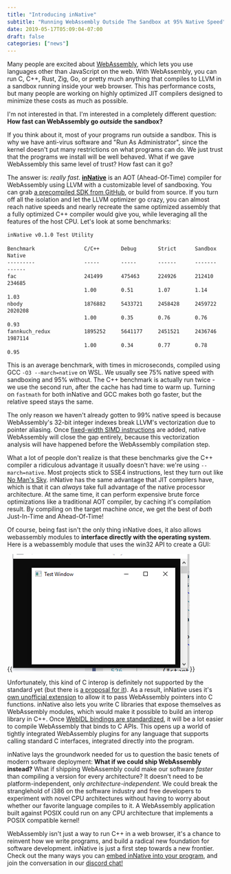 ```yaml
---
title: "Introducing inNative"
subtitle: "Running WebAssembly Outside The Sandbox at 95% Native Speed"
date: 2019-05-17T05:09:04-07:00
draft: false
categories: ["news"]
---
```


Many people are excited about [WebAssembly](https://webassembly.org/), which lets you use languages other than JavaScript on the web. With WebAssembly, you can run C, C++, Rust, Zig, Go, or pretty much anything that compiles to LLVM in a sandbox running inside your web browser. This has performance costs, but many people are working on highly optimized JIT compilers designed to minimize these costs as much as possible.

I'm not interested in that. I'm interested in a completely different question: **How fast can WebAssembly go *outside* the sandbox?**

If you think about it, most of your programs run outside a sandbox. This is why we have anti-virus software and "Run As Administrator", since the kernel doesn't put many restrictions on what programs can do. We just trust that the programs we install will be well behaved. What if we gave WebAssembly this same level of trust? How fast can it go? 

The answer is: *really fast*. [**inNative**](https://github.com/innative-sdk/innative) is an AOT (Ahead-Of-Time) compiler for WebAssembly using LLVM with a customizable level of sandboxing. You can grab [a precompiled SDK from GitHub](https://github.com/innative-sdk/innative/releases), or build from source. If you turn off all the isolation and let the LLVM optimizer go crazy, you can almost reach native speeds and nearly recreate the same optimized assembly that a fully optimized C++ compiler would give you, while leveraging all the features of the host CPU. Let's look at some benchmarks:

```
inNative v0.1.0 Test Utility

Benchmark                C/C++       Debug       Strict      Sandbox     Native
---------                -----       -----       ------      -------     ------
fac                      241499      475463      224926      212410      234685
                         1.00        0.51        1.07        1.14        1.03
nbody                    1876882     5433721     2458428     2459722     2020208
                         1.00        0.35        0.76        0.76        0.93
fannkuch_redux           1895252     5641177     2451521     2436746     1987114
                         1.00        0.34        0.77        0.78        0.95
```

This is an average benchmark, with times in microseconds, compiled using GCC `-O3 --march=native` on WSL. We usually see 75% native speed with sandboxing and 95% without. The C++ benchmark is actually run twice - we use the second run, after the cache has had time to warm up. Turning on `fastmath` for both inNative and GCC makes both go faster, but the relative speed stays the same.

The only reason we haven't already gotten to 99% native speed is because WebAssembly's 32-bit integer indexes break LLVM's vectorization due to pointer aliasing. Once [fixed-width SIMD instructions](https://github.com/webassembly/simd/blob/master/proposals/simd/SIMD.md) are added, native WebAssembly will close the gap entirely, because this vectorization analysis will have happened before the WebAssembly compilation step.

What a lot of people don't realize is that these benchmarks give the C++ compiler a ridiculous advantage it usually doesn't have: we're using `--march=native`. Most projects stick to SSE4 instructions, lest they turn out like [No Man's Sky](https://gearnuke.com/no-mans-sky-pc-fix-crashes-sse4-1-support/). inNative has the same advantage that JIT compilers have, which is that it can _always_ take full advantage of the native processor architecture. At the same time, it can perform expensive brute force optimizations like a traditional AOT compiler, by caching it's compilation result. By compiling on the target machine _once_, we get the best of _both_ Just-In-Time and Ahead-Of-Time!

Of course, being fast isn't the only thing inNative does, it also allows webassembly modules to **interface directly with the operating system**. Here is a webassembly module that uses the win32 API to create a GUI:

{{<img src="/img/wasm-win32.png" alt="inNative win32 example" width="413">}}

Unfortunately, this kind of C interop is definitely not supported by the standard yet (but there is [a proposal for it](https://github.com/WebAssembly/wasm-c-api)). As a result, inNative uses it's [own unofficial extension](https://github.com/innative-sdk/innative/wiki/inNative-cref-Extension) to allow it to pass WebAssembly pointers into C functions. inNative also lets you write C libraries that expose themselves as WebAssembly modules, which would make it possible to build an interop library in C++. Once [WebIDL bindings are standardized](https://github.com/WebAssembly/webidl-bindings/blob/master/proposals/webidl-bindings/Explainer.md), it will be a lot easier to compile WebAssembly that binds to C APIs. This opens up a world of tightly integrated WebAssembly plugins for any language that supports calling standard C interfaces, integrated directly into the program.

inNative lays the groundwork needed for us to question the basic tenets of modern software deployment: **What if we could ship WebAssembly instead?** What if shipping WebAssembly could make our software *faster* than compiling a version for every architecture? It doesn't need to be platform-independent, only *architecture-independent*. We could break the stranglehold of i386 on the software industry and free developers to experiment with novel CPU architectures without having to worry about whether our favorite language compiles to it. A WebAssembly application built against POSIX could run on any CPU architecture that implements a POSIX compatible kernel!

WebAssembly isn't just a way to run C++ in a web browser, it's a chance to reinvent how we write programs, and build a radical new foundation for software development. inNative is just a first step towards a new frontier. Check out the many ways you can [embed inNative into your program](https://github.com/innative-sdk/innative/wiki/Quick-Start-Guide), and join the conversation in our [discord chat!](https://discord.gg/teQ9Uz5)